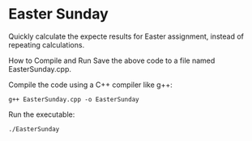 # Easter Sunday 

Quickly calculate the expecte results for Easter assignment, instead of repeating calculations.

How to Compile and Run
Save the above code to a file named EasterSunday.cpp.

Compile the code using a C++ compiler like g++:
```
g++ EasterSunday.cpp -o EasterSunday
```
Run the executable:
```
./EasterSunday
```
